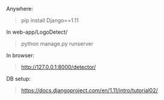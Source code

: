 Anywhere:
> pip install Django==1.11

In web-app/LogoDetect/
> python manage.py runserver

In browser:
> http://127.0.0.1:8000/detector/

DB setup:
> https://docs.djangoproject.com/en/1.11/intro/tutorial02/